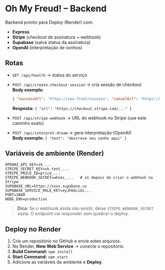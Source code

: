 # Oh My Freud! – Backend

Backend pronto para Deploy (Render) com:
- **Express**
- **Stripe** (checkout de assinatura + webhook)
- **Supabase** (salva status da assinatura)
- **OpenAI** (interpretação de sonhos)

## Rotas
- `GET /api/health` → status do serviço
- `POST /api/create-checkout-session` → cria sessão de checkout  
  **Body exemplo:**
  ```json
  { "successUrl": "https://seu-front/sucesso", "cancelUrl": "https://seu-front/cancelado", "email": "opcional@exemplo.com" }
  ```
  **Resposta:** `{ "url": "https://checkout.stripe.com/..." }`

- `POST /api/stripe-webhook` → URL do webhook no Stripe (use este caminho exato)
- `POST /api/interpret-dream` → gera interpretação (OpenAI)  
  **Body exemplo:** `{ "text": "descreva seu sonho aqui" }`

## Variáveis de ambiente (Render)

```
OPENAI_API_KEY=sk_...
STRIPE_SECRET_KEY=sk_test_...
STRIPE_PRICE_ID=price_...
STRIPE_WEBHOOK_SECRET=whsec_...   # só depois de criar o webhook no Stripe
SUPABASE_URL=https://xxxx.supabase.co
SUPABASE_SERVICE_ROLE_KEY=eyJhbGciOi...
PORT=3000
NODE_ENV=production
```

> **Dica:** Se o webhook ainda não existir, deixe `STRIPE_WEBHOOK_SECRET` vazia. O endpoint vai responder sem quebrar o deploy.

## Deploy no Render
1. Crie um repositório no GitHub e envie estes arquivos.
2. No Render, **New Web Service** → conecte o repositório.
3. **Build Command:** `npm install`
4. **Start Command:** `npm start`
5. Adicione as variáveis de ambiente e **Deploy**.
